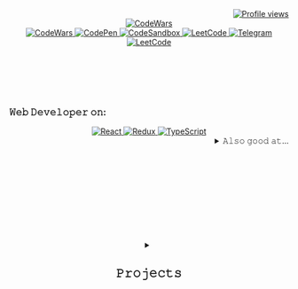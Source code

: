 <div align="right">
  <!--    Profile views    -->
  <a href="https://github.com/daniilboyarinkov" target="_blank">
    <img src="https://komarev.com/ghpvc/?username=daniilboyarinkov&style=plastic&color=000000" alt="Profile views" />
  </a>
</div>

<div align="center"> 
  <!--    CodeWars    -->
  <a href="https://www.codewars.com/users/BitDittoWit" target="_blank">
    <img src="https://www.codewars.com/users/BitDittoWit/badges/large" alt="CodeWars" />
  </a>
</div>
  
<div id="header" align="center">
  
  <div id="badges">
    
<!--    CodeWars    -->
<a href="https://www.codewars.com/users/BitDittoWit" target="_blank">
  <img src="https://img.shields.io/badge/Codewars-000000?style=for-the-badge&logo=Codewars&logoColor=white" alt="CodeWars" />
</a>


<!--    CodePen    -->
<a href="https://codepen.io/daniilboyarinkov" target="_blank">
  <img src="https://img.shields.io/badge/Codepen-000000?style=for-the-badge&logo=codepen&logoColor=white" alt="CodePen" />
</a>


<!--    CodeSandbox    -->
<a href="https://codesandbox.io/search?query=danielboyarinkov&page=1&configure%5BhitsPerPage%5D=12" target="_blank">
  <img src="https://img.shields.io/badge/Codesandbox-000000?style=for-the-badge&logo=codesandbox&logoColor=white" alt="CodeSandbox" />
</a>


<!--    LeetCode    -->
<a href="https://leetcode.com/daniilboyarinkov/" target="_blank">
  <img src="https://img.shields.io/badge/LeetCode-000000?style=for-the-badge&logo=LeetCode&logoColor=#d16c06" alt="LeetCode" />
</a>


<!--    Telegram    -->
<a href="https://t.me/BitDittoWit" target="_blank">
  <img src="https://img.shields.io/badge/Telegram-000000?style=for-the-badge&logo=telegram&logoColor=white" alt="Telegram" />
</a>

  </div>

<div align="center"> 
  <!--    LeetCode    -->
  <a href="https://leetcode.com/daniilboyarinkov/" target="_blank">
    <img src="https://leetcard.jacoblin.cool/daniilboyarinkov?ext=heatmap&theme=light" alt="LeetCode" />
  </a>
</div>

</div>


<br/>
<br/>
<br/>
<br/>
<br/>


<h3 align="left">𝚆𝚎𝚋 𝙳𝚎𝚟𝚎𝚕𝚘𝚙𝚎𝚛 𝚘𝚗:</h3>

<div align="center">
  
<a href="https://reactjs.org/">
  <img
    src="https://user-images.githubusercontent.com/25181517/183897015-94a058a6-b86e-4e42-a37f-bf92061753e5.png"
    alt="React"
    width="40"
    height="40"
  />
</a>


<a href="https://redux.js.org/">
  <img
    src="https://user-images.githubusercontent.com/25181517/187896150-cc1dcb12-d490-445c-8e4d-1275cd2388d6.png"
    alt="Redux"
    width="40"
    height="40"
  />
</a>


<a href="https://www.typescriptlang.org/">
  <img
    src="https://user-images.githubusercontent.com/25181517/183890598-19a0ac2d-e88a-4005-a8df-1ee36782fde1.png"
    alt="TypeScript"
    width="40"
    height="40"
  />
</a>

</div>
  
<details align="right">
  <summary>𝙰𝚕𝚜𝚘 𝚐𝚘𝚘𝚍 𝚊𝚝...</summary>
  
<a href="https://eslint.org/">
  <img
    src="https://raw.githubusercontent.com/devicons/devicon/1119b9f84c0290e0f0b38982099a2bd027a48bf1/icons/eslint/eslint-original.svg"
    alt="Eslint"
    width="40"
    height="40"
  />
</a>


<a href="https://tailwindcss.com/">
  <img
    src="https://user-images.githubusercontent.com/25181517/202896760-337261ed-ee92-4979-84c4-d4b829c7355d.png"
    alt="TailwindCSS"
    width="40"
    height="40"
  />
</a>


<a href="https://getbootstrap.com/">
  <img
    src="https://user-images.githubusercontent.com/25181517/183898054-b3d693d4-dafb-4808-a509-bab54cf5de34.png"
    alt="Bootstrap"
    width="40"
    height="40"
  />
</a>


<a href="https://sass-lang.com/">
  <img
    src="https://user-images.githubusercontent.com/25181517/192158956-48192682-23d5-4bfc-9dfb-6511ade346bc.png"
    alt="SASS"
    width="40"
    height="40"
  />
</a>


<a href="https://www.w3schools.com/css/">
  <img
    src="https://user-images.githubusercontent.com/25181517/183898674-75a4a1b1-f960-4ea9-abcb-637170a00a75.png"
    alt="CSS"
    width="40"
    height="40"
  />
</a>


<a href="https://www.w3schools.com/html/">
  <img
    src="https://user-images.githubusercontent.com/25181517/192158954-f88b5814-d510-4564-b285-dff7d6400dad.png"
    alt="HTML"
    width="40"
    height="40"
  />
</a>


<a href="https://flutter.dev/">
  <img
    src="https://user-images.githubusercontent.com/25181517/186150365-da1eccce-6201-487c-8649-45e9e99435fd.png"
    alt="Flutter"
    width="40"
    height="40"
  />
</a>


<a href="https://dart.dev/">
  <img
    src="https://user-images.githubusercontent.com/25181517/186150304-1568ffdf-4c62-4bdc-9cf1-8d8efcea7c5b.png"
    alt="Dart"
    width="40"
    height="40"
  />
</a>


<a href="https://learn.microsoft.com/en-us/dotnet/csharp/">
  <img
    src="https://user-images.githubusercontent.com/25181517/121405384-444d7300-c95d-11eb-959f-913020d3bf90.png"
    alt="C#"
    width="40"
    height="40"
  />
</a>


<a href="https://www.python.org/">
  <img
    src="https://user-images.githubusercontent.com/25181517/183423507-c056a6f9-1ba8-4312-a350-19bcbc5a8697.png"
    alt="Python"
    width="40"
    height="40"
  />
</a>


<a href="https://git-scm.com/">
  <img
    src="https://user-images.githubusercontent.com/25181517/192108372-f71d70ac-7ae6-4c0d-8395-51d8870c2ef0.png"
    alt="Git"
    width="40"
    height="40"
  />
</a>


<a href="https://vitejs.dev/">
  <img
    src="https://vitejs.dev/logo.svg"
    alt="Vite"
    width="40"
    height="40"
  />
</a>

</details>  


<br/>
<br/>
<br/>
<br/>
<br/>


<br/>
<br/>
<br/>
<br/>
<br/>

  
<!------------------------------------------------------------>

<div align="center">
  <details>
    <summary>
      <h2>
        𝙿𝚛𝚘𝚓𝚎𝚌𝚝𝚜
      </h2>
    </summary>
    
    
<h3> 𝙲𝚞𝚛𝚛𝚎𝚗𝚗𝚌𝚢 𝙲𝚘𝚗𝚟𝚎𝚛𝚝𝚎𝚛 </h3>

𝙲𝙲 𝚌𝚘𝚗𝚟𝚎𝚛𝚝𝚜 𝚌𝚘𝚛𝚛𝚎𝚗𝚌𝚢

<a href="https://github.com/daniilboyarinkov/kozhindev-test-exchanges" target="_blank">
  <img width="100%" alt="preview" src="https://user-images.githubusercontent.com/89917619/216560389-93b459db-ca23-4d2c-90ed-15c39a164f01.png">
</a>
<details>
  <summary>Technologies:</summary>
  
<a href="https://www.typescriptlang.org/">
  <img
    src="https://user-images.githubusercontent.com/25181517/183890598-19a0ac2d-e88a-4005-a8df-1ee36782fde1.png"
    alt="TypeScript"
    width="40"
    height="40"
  />
</a>


<a href="https://reactjs.org/">
  <img
    src="https://user-images.githubusercontent.com/25181517/183897015-94a058a6-b86e-4e42-a37f-bf92061753e5.png"
    alt="React"
    width="40"
    height="40"
  />
</a>


<a href="https://redux.js.org/">
  <img
    src="https://user-images.githubusercontent.com/25181517/187896150-cc1dcb12-d490-445c-8e4d-1275cd2388d6.png"
    alt="Redux"
    width="40"
    height="40"
  />
</a>


<a href="https://tailwindcss.com/">
  <img
    src="https://user-images.githubusercontent.com/25181517/202896760-337261ed-ee92-4979-84c4-d4b829c7355d.png"
    alt="TailwindCSS"
    width="40"
    height="40"
  />
</a>


<a href="https://eslint.org/">
  <img
    src="https://raw.githubusercontent.com/devicons/devicon/1119b9f84c0290e0f0b38982099a2bd027a48bf1/icons/eslint/eslint-original.svg"
    alt="Eslint"
    width="40"
    height="40"
  />
</a>


<a href="https://prettier.io/">
  <img
    src="https://prettier.io/icon.png"
    alt="Prettier"
    width="40"
    height="40"
  />
</a>


<a href="https://sass-lang.com/">
  <img
    src="https://user-images.githubusercontent.com/25181517/192158956-48192682-23d5-4bfc-9dfb-6511ade346bc.png"
    alt="SASS"
    width="40"
    height="40"
  />
</a>

</details>


<h3> 𝙳𝚎𝚖𝚘 𝚂𝚑𝚘𝚙 </h3>



<a href="https://github.com/daniilboyarinkov/demo-shop" target="_blank">
  <img width="100%" alt="preview" src="https://user-images.githubusercontent.com/89917619/213543101-2d16d6c1-44f3-44b7-95d8-5aee333fcedd.png">
</a>
<details>
  <summary>Technologies:</summary>
  
<a href="https://www.typescriptlang.org/">
  <img
    src="https://user-images.githubusercontent.com/25181517/183890598-19a0ac2d-e88a-4005-a8df-1ee36782fde1.png"
    alt="TypeScript"
    width="40"
    height="40"
  />
</a>


<a href="https://reactjs.org/">
  <img
    src="https://user-images.githubusercontent.com/25181517/183897015-94a058a6-b86e-4e42-a37f-bf92061753e5.png"
    alt="React"
    width="40"
    height="40"
  />
</a>


<a href="https://redux.js.org/">
  <img
    src="https://user-images.githubusercontent.com/25181517/187896150-cc1dcb12-d490-445c-8e4d-1275cd2388d6.png"
    alt="Redux"
    width="40"
    height="40"
  />
</a>


<a href="https://tailwindcss.com/">
  <img
    src="https://user-images.githubusercontent.com/25181517/202896760-337261ed-ee92-4979-84c4-d4b829c7355d.png"
    alt="TailwindCSS"
    width="40"
    height="40"
  />
</a>


<a href="https://eslint.org/">
  <img
    src="https://raw.githubusercontent.com/devicons/devicon/1119b9f84c0290e0f0b38982099a2bd027a48bf1/icons/eslint/eslint-original.svg"
    alt="Eslint"
    width="40"
    height="40"
  />
</a>


<a href="https://sass-lang.com/">
  <img
    src="https://user-images.githubusercontent.com/25181517/192158956-48192682-23d5-4bfc-9dfb-6511ade346bc.png"
    alt="SASS"
    width="40"
    height="40"
  />
</a>


<a href="https://vitejs.dev/">
  <img
    src="https://vitejs.dev/logo.svg"
    alt="Vite"
    width="40"
    height="40"
  />
</a>

</details>


<h3> 𝙲𝚑𝚊𝚛𝚊𝚌𝚝𝚎𝚛 𝙶𝚎𝚗𝚎𝚛𝚊𝚝𝚘𝚛 </h3>

𝙲𝙶 𝚐𝚎𝚗𝚎𝚛𝚊𝚝𝚎𝚜 𝚊 𝚞𝚗𝚒𝚚𝚞𝚎 𝚌𝚑𝚊𝚛𝚊𝚌𝚝𝚎𝚛 𝚏𝚘𝚛 𝚢𝚘𝚞.

<a href="https://github.com/daniilboyarinkov/CharacterGenerator" target="_blank">
  <img width="100%" alt="preview" src="https://raw.githubusercontent.com/daniilboyarinkov/CharacterGenerator/master/for_readme/2-1.jpg">
</a>
<details>
  <summary>Technologies:</summary>
  
<a href="https://reactjs.org/">
  <img
    src="https://user-images.githubusercontent.com/25181517/183897015-94a058a6-b86e-4e42-a37f-bf92061753e5.png"
    alt="React"
    width="40"
    height="40"
  />
</a>


<a href="https://redux.js.org/">
  <img
    src="https://user-images.githubusercontent.com/25181517/187896150-cc1dcb12-d490-445c-8e4d-1275cd2388d6.png"
    alt="Redux"
    width="40"
    height="40"
  />
</a>


<a href="https://eslint.org/">
  <img
    src="https://raw.githubusercontent.com/devicons/devicon/1119b9f84c0290e0f0b38982099a2bd027a48bf1/icons/eslint/eslint-original.svg"
    alt="Eslint"
    width="40"
    height="40"
  />
</a>


<a href="https://prettier.io/">
  <img
    src="https://prettier.io/icon.png"
    alt="Prettier"
    width="40"
    height="40"
  />
</a>


<a href="https://code.visualstudio.com/docs/getstarted/settings">
  <img
    src="https://raw.githubusercontent.com/devicons/devicon/1119b9f84c0290e0f0b38982099a2bd027a48bf1/icons/vscode/vscode-original.svg"
    alt="Visual Studio Code"
    width="40"
    height="40"
  />
</a>


<a href="https://react-spring.dev/">
  <img
    src="https://encrypted-tbn0.gstatic.com/images?q=tbn:ANd9GcTJVLqoQ3gJtuOOxW161CwfpSnM0ncE8YPiDUwE8xFWSA&s"
    alt="React Spring"
    width="40"
    height="40"
  />
</a>


<a href="https://yarnpkg.com/">
  <img
    src="https://raw.githubusercontent.com/devicons/devicon/1119b9f84c0290e0f0b38982099a2bd027a48bf1/icons/yarn/yarn-original.svg"
    alt="Yarn"
    width="40"
    height="40"
  />
</a>

</details>


<h3> 𝙶𝚠𝚎𝚗𝚝 𝙳𝚎𝚌𝚔 </h3>



<a href="https://github.com/daniilboyarinkov/Gwent-Intro-Deck" target="_blank">
  <img width="100%" alt="preview" src="https://raw.githubusercontent.com/daniilboyarinkov/Gwent-Intro-Deck/master/for_readme/3.jpg">
</a>
<details>
  <summary>Technologies:</summary>
  
<a href="https://reactjs.org/">
  <img
    src="https://user-images.githubusercontent.com/25181517/183897015-94a058a6-b86e-4e42-a37f-bf92061753e5.png"
    alt="React"
    width="40"
    height="40"
  />
</a>


<a href="https://eslint.org/">
  <img
    src="https://raw.githubusercontent.com/devicons/devicon/1119b9f84c0290e0f0b38982099a2bd027a48bf1/icons/eslint/eslint-original.svg"
    alt="Eslint"
    width="40"
    height="40"
  />
</a>


<a href="https://prettier.io/">
  <img
    src="https://prettier.io/icon.png"
    alt="Prettier"
    width="40"
    height="40"
  />
</a>


<a href="https://react-spring.dev/">
  <img
    src="https://encrypted-tbn0.gstatic.com/images?q=tbn:ANd9GcTJVLqoQ3gJtuOOxW161CwfpSnM0ncE8YPiDUwE8xFWSA&s"
    alt="React Spring"
    width="40"
    height="40"
  />
</a>


<a href="https://use-gesture.netlify.app/">
  <img
    src="https://use-gesture.netlify.app/static/8be59c286e5edb5be43cd0e42addfcd1/logo-nav-dark.png"
    alt="useGesture"
    height="40"
  />
</a>

</details>


<h3> 𝟷𝟻 </h3>



<a href="https://github.com/daniilboyarinkov/15PuzzleGame" target="_blank">
  <img width="100%" alt="preview" src="https://user-images.githubusercontent.com/89917619/208254676-3fcbf6a9-b89c-4d89-be7a-358301df13e0.jpg">
</a>
<details>
  <summary>Technologies:</summary>
  
<a href="https://reactjs.org/">
  <img
    src="https://user-images.githubusercontent.com/25181517/183897015-94a058a6-b86e-4e42-a37f-bf92061753e5.png"
    alt="React"
    width="40"
    height="40"
  />
</a>


<a href="https://redux.js.org/">
  <img
    src="https://user-images.githubusercontent.com/25181517/187896150-cc1dcb12-d490-445c-8e4d-1275cd2388d6.png"
    alt="Redux"
    width="40"
    height="40"
  />
</a>

</details>

  </details>
</div>

<!------------------------------------------------------------>


<br/>
<br/>
<br/>
<br/>
<br/>


